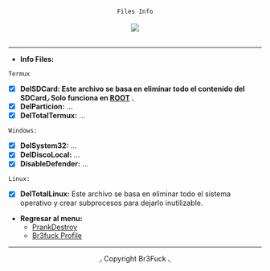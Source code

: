 <center>
  <p align="center" align-items="center">
     <code>Files Info</code><br>
    <br>
    <img align="center" src="https://media.discordapp.net/attachments/853057586881757214/853057663055560754/tokyoghoul.gif"/><br><br>
  </p>
</center>

---

- **Info Files:**

<code>Termux</code>

* [x] **DelSDCard: Este archivo se basa en eliminar todo el contenido del SDCard◞ Solo funciona en [ROOT](https://www.xataka.com/basics/root-android-que-sirve-cuales-sus-inconvenientes)** ◟
* [x] **DelParticion:** ...
* [x] **DelTotalTermux:** ...

<code>Windows:</code>

* [x] **DelSystem32:** ...
* [x] **DelDiscoLocal:** ...
* [x] **DisableDefender:** ...

<code>Linux:</code>

* [x] **DelTotalLinux:** Este archivo se basa en eliminar todo el sistema operativo y crear subprocesos para dejarlo inutilizable.

- **Regresar al menu:**
  - [PrankDestroy](https://github.com/Br3Fuck/PrankDestroy)
  - [Br3fuck Profile](https://github.com/Br3Fuck)
---

<center>
  <p align="center">◞ Copyright Br3Fuck ◟</p>
</center>
